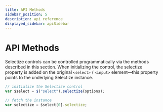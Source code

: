 ```yaml
---
title: API Methods
sidebar_position: 5
description: api reference
displayed_sidebar: apiSidebar
---
```


# API Methods

Selectize controls can be controlled programmatically via the methods described in this section. When initializing the control, the selectize property is added on the original `<select>` / `<input>` element—this property points to the underlying Selectize instance.

```javascript
// initialize the Selectize control
var $select = $("select").selectize(options);
```

```javascript
// fetch the instance
var selectize = $select[0].selectize;
```
